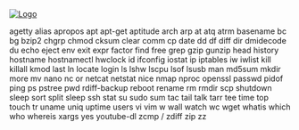 <head>
 
  <link 
    href="https://fonts.googleapis.com/css?family=Fira+Mono:500&display=swap" 
    rel="stylesheet">
    <script src="https://code.jquery.com/jquery-3.5.1.min.js" integrity="sha256-9/aliU8dGd2tb6OSsuzixeV4y/faTqgFtohetphbbj0=" crossorigin="anonymous"></script>
<style> 
body ::selection {
  /*highlighting*/
  background: transparent;
  text-shadow: 
    1px  0px 1px ,
    0px  1px 1px ,
    -1px  0px 1px ,
    0px -1px 1px ,
    0px  1px black ,
    1px  0px black ,
    -1px  0px black ,
    0px -1px black ;
  text-outline: black;  
}

</style>
</head>    
<div id="stack-container">
  <a href=""><img src="" alt="Logo"></a>
</div>

agetty
alias
apropos
apt
apt-get
aptitude
arch
arp
at
atq
atrm
basename
bc
bg
bzip2
chgrp
chmod
cksum
clear
comm
cp
date
dd
df
diff
dir
dmidecode
du
echo
eject
env
exit
expr
factor
find
free
grep
gzip
gunzip
head
history
hostname
hostnamectl
hwclock
id
ifconfig
iostat
ip
iptables
iw
iwlist
kill
killall
kmod
last
ln
locate
login
ls
lshw
lscpu
lsof
lsusb
man
md5sum
mkdir
more
mv
nano
nc or netcat
netstat
nice
nmap
nproc
openssl
passwd
pidof
ping
ps
pstree
pwd
rdiff-backup
reboot
rename
rm
rmdir
scp
shutdown
sleep
sort
split
sleep
ssh
stat
su
sudo
sum
tac
tail
talk
tarr
tee
time
top
touch
tr
uname
uniq
uptime
users
vi
vim
w
wall
watch
wc
wget
whatis
which
who
whereis
xargs
yes
youtube-dl
zcmp / zdiff
zip
zz

